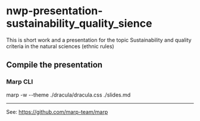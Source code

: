 # nwp-presentation-sustainability_quality_sience
This is short work and a presentation for the topic Sustainability and quality criteria in the natural sciences (ethnic rules)

## Compile the presentation
### Marp CLI
marp -w --theme ./dracula/dracula.css ./slides.md 

---
See: https://github.com/marp-team/marp
